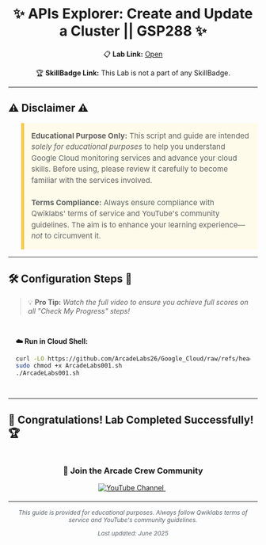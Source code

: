 
<h1 align="center">
✨  APIs Explorer: Create and Update a Cluster || GSP288 ✨
</h1>

<div align="center">

📋 **Lab Link:** [Open](https://www.cloudskillsboost.google/focuses/3332?parent=catalog)  
<!-- 🏆 **SkillBadge Link:** [Open](https://www.cloudskillsboost.google/course_templates/623) -->
🏆 **SkillBadge Link:** This Lab is not a part of any SkillBadge.

</div>

---

## ⚠️ Disclaimer ⚠️

<blockquote style="background-color: #fffbea; border-left: 6px solid #f7c948; padding: 1em; font-size: 15px; line-height: 1.5;">
  <strong>Educational Purpose Only:</strong> This script and guide are intended <em>solely for educational purposes</em> to help you understand Google Cloud monitoring services and advance your cloud skills. Before using, please review it carefully to become familiar with the services involved.
  <br><br>
  <strong>Terms Compliance:</strong> Always ensure compliance with Qwiklabs' terms of service and YouTube's community guidelines. The aim is to enhance your learning experience—<em>not</em> to circumvent it.
</blockquote>

---

## 🛠️ Configuration Steps 🚀

> 💡 **Pro Tip:** *Watch the full video to ensure you achieve full scores on all "Check My Progress" steps!*

<div style="padding: 15px; margin: 10px 0;">
<p><strong>☁️ Run in Cloud Shell:</strong></p>

```bash
curl -LO https://github.com/ArcadeLabs26/Google_Cloud/raw/refs/heads/main/APIs%20Explorer%3A%20Create%20and%20Update%20a%20Cluster/ArcadeLabs001.sh
sudo chmod +x ArcadeLabs001.sh
./ArcadeLabs001.sh
```

</div>

---


## 🎉 **Congratulations! Lab Completed Successfully!** 🏆  

<div align="center" style="padding: 5px;">
  <h3>📱 Join the Arcade Crew Community</h3>
  
  <a href="https://www.youtube.com/@ArcadeLabs26?sub_confirmation=1">
    <img src="https://img.shields.io/badge/Subscribe-Arcade%20Crew-FF0000?style=for-the-badge&logo=youtube&logoColor=white" alt="YouTube Channel">
  </a>
  &nbsp;

</div>

---

<div align="center">
  <p style="font-size: 12px; color: #586069;">
    <em>This guide is provided for educational purposes. Always follow Qwiklabs terms of service and YouTube's community guidelines.</em>
  </p>
  <p style="font-size: 12px; color: #586069;">
    <em>Last updated: June 2025</em>
  </p>
</div>
